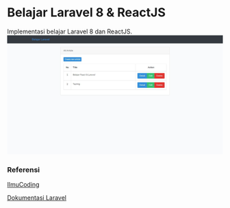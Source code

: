 # Belajar Laravel 8 & ReactJS

Implementasi belajar Laravel 8 dan ReactJS.
![Laravel 8.x & ReactJS](https://github.com/Ir001/laravel-belajar/blob/master/screenshot.JPG?raw=true)
### Referensi
[IlmuCoding](https://ilmucoding.com/crud-laravel-react-js/)

[Dokumentasi Laravel](https://laravel.com/docs/8.x/)
